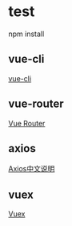 # test
npm install

## vue-cli
[vue-cli](https://cli.vuejs.org/guide/)
## vue-router
[Vue Router](https://router.vuejs.org/zh/guide/)
## axios
[Axios中文说明](https://www.kancloud.cn/yunye/axios/234845)
## vuex
[Vuex](https://vuex.vuejs.org/zh/guide/)
